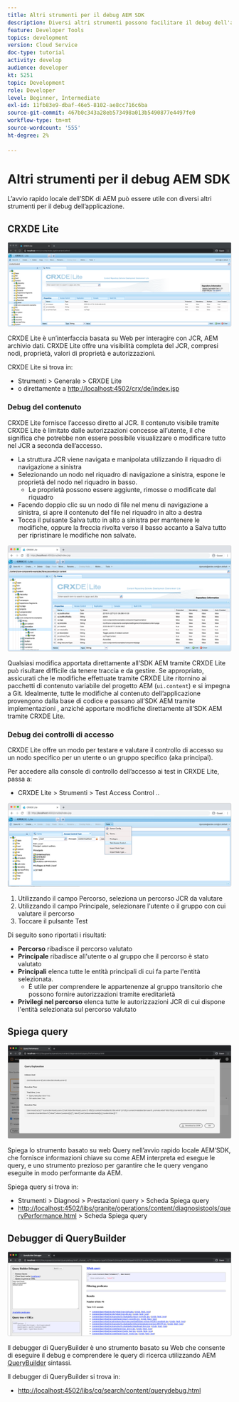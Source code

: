 ```yaml
---
title: Altri strumenti per il debug AEM SDK
description: Diversi altri strumenti possono facilitare il debug dell'avvio rapido locale dell'SDK AEM.
feature: Developer Tools
topics: development
version: Cloud Service
doc-type: tutorial
activity: develop
audience: developer
kt: 5251
topic: Development
role: Developer
level: Beginner, Intermediate
exl-id: 11fb83e9-dbaf-46e5-8102-ae8cc716c6ba
source-git-commit: 467b0c343a28eb573498a013b5490877e4497fe0
workflow-type: tm+mt
source-wordcount: '555'
ht-degree: 2%

---
```


# Altri strumenti per il debug AEM SDK

L’avvio rapido locale dell’SDK di AEM può essere utile con diversi altri strumenti per il debug dell’applicazione.

## CRXDE Lite

![CRXDE Lite](./assets/other-tools/crxde-lite.png)

CRXDE Lite è un’interfaccia basata su Web per interagire con JCR, AEM archivio dati. CRXDE Lite offre una visibilità completa del JCR, compresi nodi, proprietà, valori di proprietà e autorizzazioni.

CRXDE Lite si trova in:

+ Strumenti > Generale > CRXDE Lite
+ o direttamente a [http://localhost:4502/crx/de/index.jsp](http://localhost:4502/crx/de/index.jsp)

### Debug del contenuto

CRXDE Lite fornisce l’accesso diretto al JCR. Il contenuto visibile tramite CRXDE Lite è limitato dalle autorizzazioni concesse all’utente, il che significa che potrebbe non essere possibile visualizzare o modificare tutto nel JCR a seconda dell’accesso.

+ La struttura JCR viene navigata e manipolata utilizzando il riquadro di navigazione a sinistra
+ Selezionando un nodo nel riquadro di navigazione a sinistra, espone le proprietà del nodo nel riquadro in basso.
   + Le proprietà possono essere aggiunte, rimosse o modificate dal riquadro
+ Facendo doppio clic su un nodo di file nel menu di navigazione a sinistra, si apre il contenuto del file nel riquadro in alto a destra
+ Tocca il pulsante Salva tutto in alto a sinistra per mantenere le modifiche, oppure la freccia rivolta verso il basso accanto a Salva tutto per ripristinare le modifiche non salvate.

![CRXDE Lite - Debug del contenuto](./assets/other-tools/crxde-lite__debugging-content.png)

Qualsiasi modifica apportata direttamente all’SDK AEM tramite CRXDE Lite può risultare difficile da tenere traccia e da gestire. Se appropriato, assicurati che le modifiche effettuate tramite CRXDE Lite ritornino ai pacchetti di contenuto variabile del progetto AEM (`ui.content`) e si impegna a Git. Idealmente, tutte le modifiche al contenuto dell’applicazione provengono dalla base di codice e passano all’SDK AEM tramite implementazioni , anziché apportare modifiche direttamente all’SDK AEM tramite CRXDE Lite.

### Debug dei controlli di accesso

CRXDE Lite offre un modo per testare e valutare il controllo di accesso su un nodo specifico per un utente o un gruppo specifico (aka principal).

Per accedere alla console di controllo dell’accesso ai test in CRXDE Lite, passa a:

+ CRXDE Lite > Strumenti > Test Access Control ..

![CRXDE Lite - Controllo dell&#39;accesso ai test](./assets/other-tools/crxde-lite__test-access-control.png)

1. Utilizzando il campo Percorso, seleziona un percorso JCR da valutare
1. Utilizzando il campo Principale, selezionare l&#39;utente o il gruppo con cui valutare il percorso
1. Toccare il pulsante Test

Di seguito sono riportati i risultati:

+ __Percorso__ ribadisce il percorso valutato
+ __Principale__ ribadisce all&#39;utente o al gruppo che il percorso è stato valutato
+ __Principali__ elenca tutte le entità principali di cui fa parte l&#39;entità selezionata.
   + È utile per comprendere le appartenenze al gruppo transitorio che possono fornire autorizzazioni tramite ereditarietà
+ __Privilegi nel percorso__ elenca tutte le autorizzazioni JCR di cui dispone l&#39;entità selezionata sul percorso valutato

## Spiega query

![Spiega query](./assets/other-tools/explain-query.png)

Spiega lo strumento basato su web Query nell’avvio rapido locale AEM’SDK, che fornisce informazioni chiave su come AEM interpreta ed esegue le query, e uno strumento prezioso per garantire che le query vengano eseguite in modo performante da AEM.

Spiega query si trova in:

+ Strumenti > Diagnosi > Prestazioni query > Scheda Spiega query
+ [http://localhost:4502/libs/granite/operations/content/diagnosistools/queryPerformance.html](http://localhost:4502/libs/granite/operations/content/diagnosistools/queryPerformance.html) > Scheda Spiega query

## Debugger di QueryBuilder

![Debugger di QueryBuilder](./assets/other-tools/query-debugger.png)

Il debugger di QueryBuilder è uno strumento basato su Web che consente di eseguire il debug e comprendere le query di ricerca utilizzando AEM [QueryBuilder](https://experienceleague.adobe.com/docs/experience-manager-65/developing/platform/query-builder/querybuilder-api.html) sintassi.

Il debugger di QueryBuilder si trova in:

+ [http://localhost:4502/libs/cq/search/content/querydebug.html](http://localhost:4502/libs/cq/search/content/querydebug.html)
